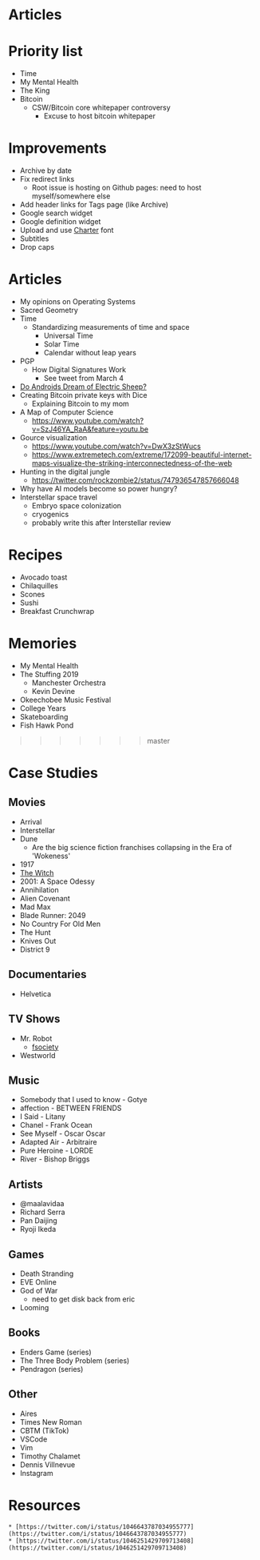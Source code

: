 # Articles

# Priority list

* Time
* My Mental Health
* The King
* Bitcoin
  - CSW/Bitcoin core whitepaper controversy
    - Excuse to host bitcoin whitepaper

# Improvements

* Archive by date
* Fix redirect links
  - Root issue is hosting on Github pages: need to host myself/somewhere else
* Add header links for Tags page (like Archive)
* Google search widget
* Google definition widget
* Upload and use [Charter](https://fontesk.com/charter-typeface/) font
* Subtitles
* Drop caps

# Articles

* My opinions on Operating Systems
* Sacred Geometry
* Time
  - Standardizing measurements of time and space
      - Universal Time
      - Solar Time
      - Calendar without leap years
* PGP
  - How Digital Signatures Work
      - See tweet from March 4
* [Do Androids Dream of Electric Sheep?](https://en.wikipedia.org/wiki/Do_Androids_Dream_of_Electric_Sheep%3F)
* Creating Bitcoin private keys with Dice
  - Explaining Bitcoin to my mom
* A Map of Computer Science
    - https://www.youtube.com/watch?v=SzJ46YA_RaA&feature=youtu.be
* Gource visualization
    - https://www.youtube.com/watch?v=DwX3zStWucs
    - https://www.extremetech.com/extreme/172099-beautiful-internet-maps-visualize-the-striking-interconnectedness-of-the-web
* Hunting in the digital jungle
    - https://twitter.com/rockzombie2/status/747936547857666048
* Why have AI models become so power hungry?
* Interstellar space travel
    - Embryo space colonization
    - cryogenics
    - probably write this after Interstellar review

# Recipes

* Avocado toast
* Chilaquilles
* Scones
* Sushi
* Breakfast Crunchwrap

# Memories
* My Mental Health
* The Stuffing 2019
  - Manchester Orchestra
  - Kevin Devine
* Okeechobee Music Festival
* College Years
* Skateboarding
* Fish Hawk Pond
>>>>>>> master

# Case Studies

## Movies
* Arrival
* Interstellar
* Dune
    - Are the big science fiction franchises collapsing in the Era of 'Wokeness'
* 1917
* [The Witch](https://www.imdb.com/title/tt4263482/)
* 2001: A Space Odessy
* Annihilation
* Alien Covenant
* Mad Max
* Blade Runner: 2049
* No Country For Old Men
* The Hunt
* Knives Out
* District 9

## Documentaries
* Helvetica

## TV Shows
* Mr. Robot
    - [fsociety](https://www.google.com/search?q=fsociety)
* Westworld

## Music
* Somebody that I used to know - Gotye
* affection - BETWEEN FRIENDS
* I Said - Litany
* Chanel - Frank Ocean
* See Myself - Oscar Oscar
* Adapted Air - Arbitraire
* Pure Heroine - LORDE
* River - Bishop Briggs

## Artists
* @maalavidaa
* Richard Serra
* Pan Daijing
* Ryoji Ikeda

## Games
* Death Stranding
* EVE Online
* God of War
  - need to get disk back from eric
* Looming

## Books
* Enders Game (series)
* The Three Body Problem (series)
* Pendragon (series)

## Other
* Aires
* Times New Roman
* CBTM (TikTok)
* VSCode
* Vim
* Timothy Chalamet
* Dennis Villnevue
* Instagram

# Resources
    * [https://twitter.com/i/status/1046643787034955777](https://twitter.com/i/status/1046643787034955777)
    * [https://twitter.com/i/status/1046251429709713408](https://twitter.com/i/status/1046251429709713408)
